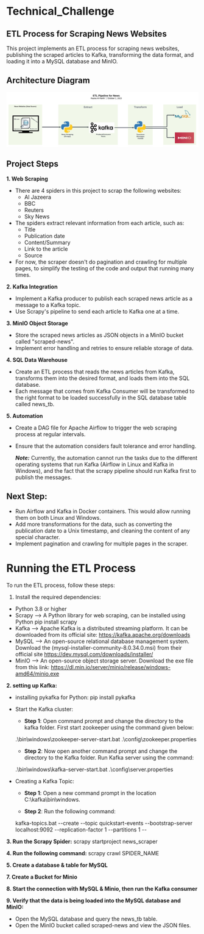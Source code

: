 # Technical_Challenge
## ETL Process for Scraping News Websites
This project implements an ETL process for scraping news websites, publishing the scraped articles to Kafka, transforming the data format, and loading it into a MySQL database and MinIO.

## Architecture Diagram
![Architecture Diagram.jpeg](https://github.com/RashaAlharthi/Technical_Challenge/blob/4811d5040e0fa15f430cf2a703b9d4d4f8262aab/Architecture%20Diagram.jpeg)

## Project Steps
__1. Web Scraping__

- There are 4 spiders in this project to scrap the following websites:
   * Al Jazeera
   * BBC
   * Reuters
   * Sky News
- The spiders extract relevant information from each article, such as:
   * Title
   * Publication date
   * Content/Summary
   * Link to the article
   * Source
- For now, the scraper doesn't do pagination and crawling for multiple pages, to simplify the testing of the code and output that running many times.

__2. Kafka Integration__
- Implement a Kafka producer to publish each scraped news article as a message to a Kafka topic.
- Use Scrapy's pipeline to send each article to Kafka one at a time.

__3. MinIO Object Storage__
- Store the scraped news articles as JSON objects in a MinIO bucket called "scraped-news".
- Implement error handling and retries to ensure reliable storage of data.

__4. SQL Data Warehouse__
- Create an ETL process that reads the news articles from Kafka, transforms them into the desired format, and loads them into the SQL database.
- Each message that comes from Kafka Consumer will be transformed to the right format to be loaded successfully in the SQL database table called news_tb.

__5. Automation__
- Create a DAG file for Apache Airflow to trigger the web scraping process at regular intervals.
- Ensure that the automation considers fault tolerance and error handling.

  **_Note:_** Currently, the automation cannot run the tasks due to the different operating systems that run Kafka (Airflow in Linux and Kafka in Windows), and the fact that the scrapy pipeline should run Kafka first to publish the messages.

## Next Step:

- Run Airflow and Kafka in Docker containers. This would allow running them on both Linux and Windows.
- Add more transformations for the data, such as converting the publication date to a Unix timestamp, and cleaning the content of any special character.
- Implement pagination and crawling for multiple pages in the scraper.

# Running the ETL Process
To run the ETL process, follow these steps:

1. Install the required dependencies:
  - Python 3.8 or higher
  - Scrapy --> A Python library for web scraping, can be installed using Python pip install scrapy
  - Kafka --> Apache Kafka is a distributed streaming platform. It can be downloaded from its official site: https://kafka.apache.org/downloads
  - MySQL -->  An open-source relational database management system. Download the (mysql-installer-community-8.0.34.0.msi) from their official site https://dev.mysql.com/downloads/installer/
  - MinIO -->  An open-source object storage server. Download the exe file from this link: https://dl.min.io/server/minio/release/windows-amd64/minio.exe

__2. setting up Kafka:__
  - installing pykafka for Python:
  pip install pykafka
  - Start the Kafka cluster:
  
      - __Step 1__: Open command prompt and change the directory to the kafka folder. First start zookeeper using the command given below:
      
      .\bin\windows\zookeeper-server-start.bat .\config\zookeeper.properties
      
      - __Step 2__: Now open another command prompt and change the directory to the Kafka folder. Run Kafka server using the command:
      
      .\bin\windows\kafka-server-start.bat .\config\server.properties
  
  - Creating a Kafka Topic:
  
      - __Step 1__: Open a new command prompt in the location C:\kafka\bin\windows.
      
     - __Step 2__: Run the following command:
      
      kafka-topics.bat --create --topic quickstart-events --bootstrap-server localhost:9092 --replication-factor 1 --partitions 1 --

__3. Run the Scrapy Spider:__
    scrapy startproject news_scraper

__4. Run the following command:__
    scrapy crawl SPIDER_NAME

__5. Create a database & table for MySQL__

__7. Create a Bucket for Minio__

__8. Start the connection with MySQL & Minio, then run the Kafka consumer__

__9. Verify that the data is being loaded into the MySQL database and MinIO:__
  - Open the MySQL database and query the news_tb table.
  - Open the MinIO bucket called scraped-news and view the JSON files.

